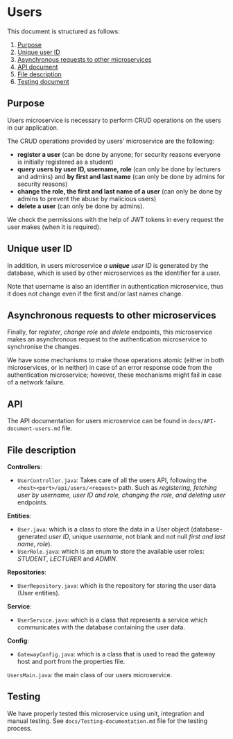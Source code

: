 # Users

This document is structured as follows:

1. [Purpose](#purpose)
2. [Unique user ID](#unique-user-id)
3. [Asynchronous requests to other microservices](#asynchronous-requests-to-other-microservices)
4. [API document](#api)
5. [File description](#file-description)
6. [Testing document](#testing)



## Purpose

Users microservice is necessary to perform CRUD operations on the users in our application.

The CRUD operations provided by users' microservice are the following:
- **register a user** (can be done by anyone; for security reasons everyone is initially registered as a student)
- **query users by user ID, username, role** (can only be done by lecturers and admins) and **by first and last name** (can only be done by admins for security reasons)
- **change the role, the first and last name of a user** (can only be done by admins to prevent the abuse by malicious users)
- **delete a user** (can only be done by admins).

We check the permissions with the help of JWT tokens in every request the user makes (when it is required).


## Unique user ID

In addition, in users microservice _a **unique** user ID_ is generated by the database, which is used by other microservices as the identifier for a user.

Note that username is also an identifier in authentication microservice, thus it does not change even if the first and/or last names change.


## Asynchronous requests to other microservices

Finally, for _register_, _change role_ and _delete_ endpoints, this microservice makes an asynchronous request to the authentication microservice to synchronise the changes.

We have some mechanisms to make those operations atomic (either in both microservices, or in neither) in case of an error response code from the authentication microservice; however, these mechanisms might fail in case of a network failure.


## API

The API documentation for users microservice can be found in `docs/API-document-users.md` file.


## File description

<!Insert here a short description of the purpose of each file in your microservice.>
**Controllers**:
- ```UserController.java```: Takes care of all the users API, following the ```<host><port>/api/users/<request>``` path. Such as _registering, fetching user by username, user ID and role, changing the role, and deleting user_ endpoints.

**Entities**:
- ```User.java```: which is a class to store the data in a User object (database-generated _user ID_, unique _username_, not blank and not null _first and last name_, _role_).
- ```UserRole.java```: which is an enum to store the available user roles: _STUDENT_, _LECTURER_ and _ADMIN_.

**Repositories**:
- ```UserRepository.java```: which is the repository for storing the user data (User entities).

**Service**:
- ```UserService.java```: which is a class that represents a service which communicates with the database containing the user data.

**Config**:
- ```GatewayConfig.java```: which is a class that is used to read the gateway host and port from the properties file.

```UsersMain.java```: the main class of our users microservice.


## Testing

We have properly tested this microservice using unit, integration and manual testing. See `docs/Testing-documentation.md` file for the testing process. 